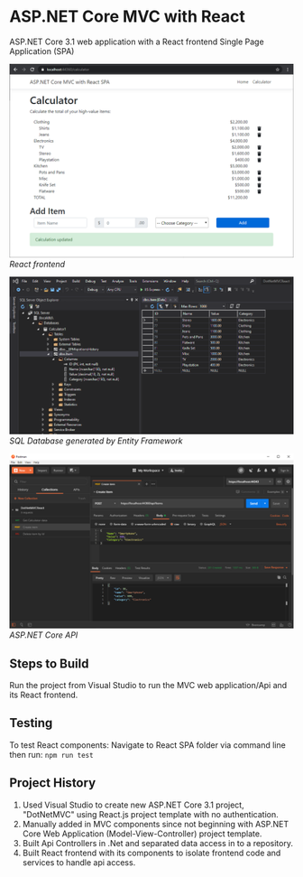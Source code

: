 # ASP.NET Core MVC with React

ASP.NET Core 3.1 web application with a React frontend Single Page Application (SPA)

![Screenshot](./ClientApp/screenshots/screenshot.png)
*React frontend*

![Screenshot](./ClientApp/screenshots/screenshot2.png)
*SQL Database generated by Entity Framework*

![Screenshot](./ClientApp/screenshots/screenshot3.png)
*ASP.NET Core API*

## Steps to Build 

Run the project from Visual Studio to run the MVC web application/Api and its React frontend.


## Testing

To test React components: Navigate to React SPA folder via command line then run: ```npm run test```


## Project History

1. Used Visual Studio to create new ASP.NET Core 3.1 project, "DotNetMVC" using React.js project template with no authentication.
1. Manually added in MVC components since not beginning with ASP.NET Core Web Application (Model-View-Controller) project template.
1. Built Api Controllers in .Net and separated data access in to a repository.
1. Built React frontend with its components to isolate frontend code and services to handle api access.
